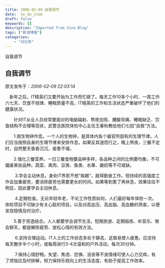 ```yaml
---
title: 2006-02-09-自我调节
date:  to_do_item
draft: false
keywords: []
description: "Imported from Sina Blog"
tags: ["新浪博客"]
categories: 
    - "日记本"
---
```

自我调节
## 自我调节

 原文发布于：*2006-02-09 22:03:14*

　新年之后，IT精英们又要开始为工作而忙碌了。每天工作10多个小时、一周工作六七天、饮食不规律、睡眠质量不高，IT精英的工作和生活状态严重破坏了他们的健康状况。

　　针对IT从业人员经常要面对的电脑辐射、熬夜加班、腰酸背痛、睡眠缺乏、饮食结构不合理等现状，武警总医院体检中心主任王春秋教给他们七招“自救”方法。

　　1.按生物钟作息。一个人的生物钟，是其体内各个器官所固有的生理节律。人们应当按照自身的生理节律来安排作息。如果反其道而行之，晚上熬夜，三餐不定时，自然整天昏昏沉沉，疲惫不堪。

　　2.强化三餐营养。一日三餐食物要品种多样，各品种之间的比例要均衡，不可偏废某些品种。蔬菜、禽肉、豆类、鱼类、水果、酸奶等不可或缺。

　　
3.学会主动休息。身处IT界若不想“挨踢”，就得勤奋工作。但持续的高强度工作会加重疲劳，要消除疲劳也需要更长的时间。如果等到累了再休息，效果往往不明显，因此要学会主动休息。

　　
4.定期检查。无论年轻年老，不论工作性质如何，人们最好每年体检一次。体检项目不可缺少有关心脏的项目，以及对高血压、高血脂、高血糖的筛查，以便发现隐情及时治疗。

　　5.善于劳逸结合。人人都要学会调节生活，短期旅游、定期锻炼、听音乐、聚会聊天，都是解除疲劳、放松心情的有效方法。

　　
6.坚持合理运动。IT人士的工作状态多处于静态，这极易使人疲惫。应坚持每天散步半个小时，或每周进行3-4次温和的户外活动，每次30分钟。
　

　　
7.保持心情舒畅。失望、焦虑、恐惧、沮丧等不良情绪可使人心力交瘁。有了烦恼应及时排解，努力保持乐观向上的生活态度，有助于提高工作效率。

 


